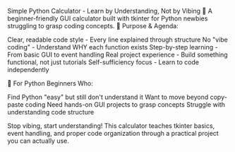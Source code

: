Simple Python Calculator - Learn by Understanding, Not by Vibing 🧮
A beginner-friendly GUI calculator built with tkinter for Python newbies struggling to grasp coding concepts.
🎯 Purpose & Agenda:

Clear, readable code style - Every line explained through structure
No "vibe coding" - Understand WHY each function exists
Step-by-step learning - From basic GUI to event handling
Real project experience - Build something functional, not just tutorials
Self-sufficiency focus - Learn to code independently

🚀 For Python Beginners Who:

Find Python "easy" but still don't understand it
Want to move beyond copy-paste coding
Need hands-on GUI projects to grasp concepts
Struggle with understanding code structure

Stop vibing, start understanding! This calculator teaches tkinter basics, event handling, and proper code organization through a practical project you can actually use.
